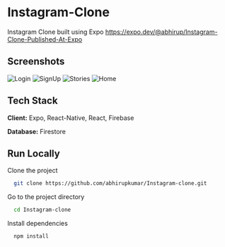 # Instagram-Clone

Instagram Clone built using Expo
https://expo.dev/@abhirup/Instagram-Clone-Published-At-Expo

## Screenshots

![Login](/screenshots/Login.jpg?raw=true)
![SignUp](/screenshots/SignUp.jpg?raw=true)
![Stories](/screenshots/Stories.jpg?raw=true)
![Home](/screenshots/Home.jpg?raw=true)

## Tech Stack

**Client:** Expo, React-Native, React, Firebase

**Database:** Firestore

## Run Locally

Clone the project

```bash
  git clone https://github.com/abhirupkumar/Instagram-clone.git
```

Go to the project directory

```bash
  cd Instagram-clone
```

Install dependencies

```bash
  npm install
```
